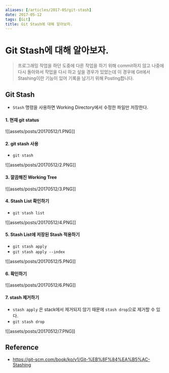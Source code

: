 ```yaml
---
aliases: [/articles/2017-05/git-stash]
date: 2017-05-12
tags: [Git]
title: Git Stash에 대해 알아보자.
---
```

# Git Stash에 대해 알아보자.

> 프로그래밍 작업을 하던 도중에 다른 작업을 하기 위해 commit하지 않고 나중에 다시 돌아와서 작업을 다시 하고 싶을 경우가 있었는데 이 경우에 Git에서 Stashing이란 기능이 있어 기록을 남기기 위해 Posting합니다.

## Git Stash
- `Stash` 명령을 사용하면 Working Directory에서 수정한 파일만 저장한다.

#### 1. 현재 git status

![[assets/posts/20170512/1.PNG]]

#### 2. git stash 사용
- `git stash`

![[assets/posts/20170512/2.PNG]]

#### 3. 깔끔해진 Working Tree

![[assets/posts/20170512/3.PNG]]

#### 4. Stash List 확인하기
- `git stash list`

![[assets/posts/20170512/4.PNG]]

#### 5. Stash List에 저장된 Stash 적용하기
- `git stash apply`
- `git stash apply --index`

![[assets/posts/20170512/5.PNG]]

#### 6. 확인하기

![[assets/posts/20170512/6.PNG]]

#### 7. stash 제거하기
- `stash apply` 은 stack에서 제거되지 않기 때문에 `stash drop`으로 제거할 수 있다.
- `git stash drop`

![[assets/posts/20170512/7.PNG]]

## Reference
- <https://git-scm.com/book/ko/v1/Git-%EB%8F%84%EA%B5%AC-Stashing>
